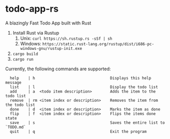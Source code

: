 # todo-app-rs
A blazingly Fast Todo App built with Rust

1. Install Rust via Rustup
    1. Unix: `curl https://sh.rustup.rs -sSf | sh`
    2. Windows: `https://static.rust-lang.org/rustup/dist/i686-pc-windows-gnu/rustup-init.exe`
2. `cargo build`
3. `cargo run`


Currently, the following commands are supported:

      help    | h                                 Displays this help message
      list    | l                                 Display the todo list
      add     | a  <todo item description>        Adds the item to the todo list
      remove  | rm <item index or description>    Removes the item from the todo list
      done    | d  <item index or description>    Marks the item as done
      flip    | f  <item index or description>    Flips the items done state
      save    | s                                 Saves the entire list to `TODO.md`
      quit    | q                                 Exit the program